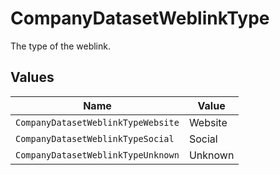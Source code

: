 # CompanyDatasetWeblinkType

The type of the weblink.


## Values

| Name                               | Value                              |
| ---------------------------------- | ---------------------------------- |
| `CompanyDatasetWeblinkTypeWebsite` | Website                            |
| `CompanyDatasetWeblinkTypeSocial`  | Social                             |
| `CompanyDatasetWeblinkTypeUnknown` | Unknown                            |